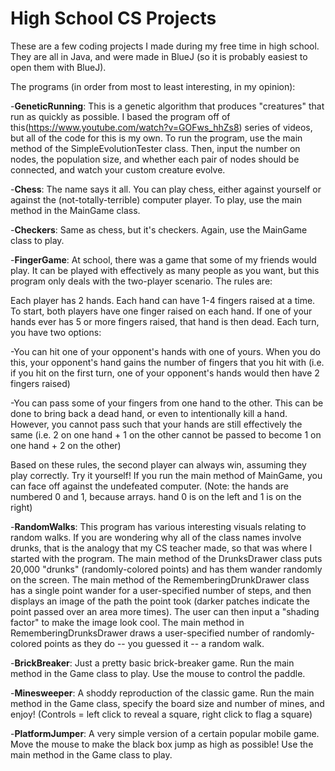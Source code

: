 # High School CS Projects

These are a few coding projects I made during my free time in high school.  They are all in Java, and were made in BlueJ (so it is probably easiest to open them with BlueJ).

The programs (in order from most to least interesting, in my opinion):

-**GeneticRunning**: This is a genetic algorithm that produces "creatures" that run as quickly as possible.  I based the program off of this(https://www.youtube.com/watch?v=GOFws_hhZs8) series of videos, but all of the code for this is my own.  To run the program, use the main method of the SimpleEvolutionTester class.  Then, input the number on nodes, the population size, and whether each pair of nodes should be connected, and watch your custom creature evolve.


-**Chess**: The name says it all.  You can play chess, either against yourself or against the (not-totally-terrible) computer player.  To play, use the main method in the MainGame class.


-**Checkers**: Same as chess, but it's checkers. Again, use the MainGame class to play.


-**FingerGame**:  At school, there was a game that some of my friends would play.  It can be played with effectively as many people as you want, but this program only deals with the two-player scenario.  The rules are:

Each player has 2 hands.  Each hand can have 1-4 fingers raised at a time.  To start, both players have one finger raised on each hand.
If one of your hands ever has 5 or more fingers raised, that hand is then dead.
Each turn, you have two options:

-You can hit one of your opponent's hands with one of yours.  When you do this, your opponent's hand gains the number of fingers that you hit with (i.e. if you hit on the first turn, one of your opponent's hands would then have 2 fingers raised)

-You can pass some of your fingers from one hand to the other.  This can be done to bring back a dead hand, or even to intentionally kill a hand.  However, you cannot pass such that your hands are still effectively the same (i.e. 2 on one hand + 1 on the other cannot be passed to become 1 on one hand + 2 on the other)

Based on these rules, the second player can always win, assuming they play correctly.  Try it yourself! If you run the main method of MainGame, you can face off against the undefeated computer.  (Note: the hands are numbered 0 and 1, because arrays.  hand 0 is on the left and 1 is on the right)


-**RandomWalks**: This program has various interesting visuals relating to random walks.  If you are wondering why all of the class names involve drunks, that is the analogy that my CS teacher made, so that was where I started with the program. The main method of the DrunksDrawer class puts 20,000 "drunks" (randomly-colored points) and has them wander randomly on the screen.  The main method of the RememberingDrunkDrawer class has a single point wander for a user-specified number of steps, and then displays an image of the path the point took (darker patches indicate the point passed over an area more times).  The user can then input a "shading factor" to make the image look cool.  The main method in RememberingDrunksDrawer draws a user-specified number of randomly-colored points as they do -- you guessed it -- a random walk.


-**BrickBreaker**:  Just a pretty basic brick-breaker game.  Run the main method in the Game class to play.  Use the mouse to control the paddle.


-**Minesweeper**: A shoddy reproduction of the classic game. Run the main method in the Game class, specify the board size and number of mines, and enjoy! (Controls = left click to reveal a square, right click to flag a square)


-**PlatformJumper**: A very simple version of a certain popular mobile game.  Move the mouse to make the black box jump as high as possible!  Use the main method in the Game class to play.

